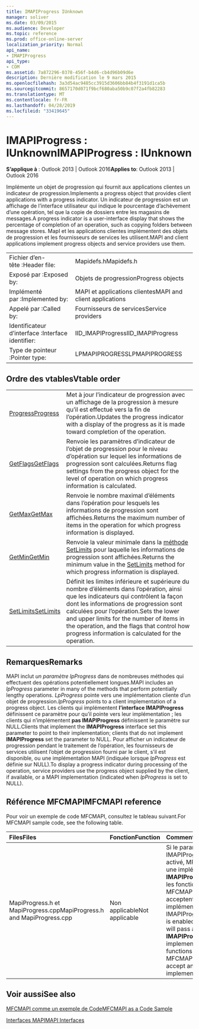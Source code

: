 ```yaml
---
title: IMAPIProgress IUnknown
manager: soliver
ms.date: 03/09/2015
ms.audience: Developer
ms.topic: reference
ms.prod: office-online-server
localization_priority: Normal
api_name:
- IMAPIProgress
api_type:
- COM
ms.assetid: 7a872296-0378-456f-b4d6-cb4d96b09d6e
description: Dernière modification le 9 mars 2015
ms.openlocfilehash: 3a3d54ac9485cc3915d3606bb84b4f3191d1ca5b
ms.sourcegitcommit: 8657170d071f9bcf680aba50b9c07f2a4fb82283
ms.translationtype: MT
ms.contentlocale: fr-FR
ms.lasthandoff: 04/28/2019
ms.locfileid: "33419645"
---
```

# <a name="imapiprogress--iunknown"></a><span data-ttu-id="a2f2e-103">IMAPIProgress : IUnknown</span><span class="sxs-lookup"><span data-stu-id="a2f2e-103">IMAPIProgress : IUnknown</span></span>

  
  
<span data-ttu-id="a2f2e-104">**S’applique à** : Outlook 2013 | Outlook 2016</span><span class="sxs-lookup"><span data-stu-id="a2f2e-104">**Applies to**: Outlook 2013 | Outlook 2016</span></span> 
  
<span data-ttu-id="a2f2e-105">Implémente un objet de progression qui fournit aux applications clientes un indicateur de progression.</span><span class="sxs-lookup"><span data-stu-id="a2f2e-105">Implements a progress object that provides client applications with a progress indicator.</span></span> <span data-ttu-id="a2f2e-106">Un indicateur de progression est un affichage de l’interface utilisateur qui indique le pourcentage d’achèvement d’une opération, tel que la copie de dossiers entre les magasins de messages.</span><span class="sxs-lookup"><span data-stu-id="a2f2e-106">A progress indicator is a user-interface display that shows the percentage of completion of an operation, such as copying folders between message stores.</span></span> <span data-ttu-id="a2f2e-107">MapI et les applications clientes implémentent des objets de progression et les fournisseurs de services les utilisent.</span><span class="sxs-lookup"><span data-stu-id="a2f2e-107">MAPI and client applications implement progress objects and service providers use them.</span></span> 
  
|||
|:-----|:-----|
|<span data-ttu-id="a2f2e-108">Fichier d’en-tête :</span><span class="sxs-lookup"><span data-stu-id="a2f2e-108">Header file:</span></span>  <br/> |<span data-ttu-id="a2f2e-109">Mapidefs.h</span><span class="sxs-lookup"><span data-stu-id="a2f2e-109">Mapidefs.h</span></span>  <br/> |
|<span data-ttu-id="a2f2e-110">Exposé par :</span><span class="sxs-lookup"><span data-stu-id="a2f2e-110">Exposed by:</span></span>  <br/> |<span data-ttu-id="a2f2e-111">Objets de progression</span><span class="sxs-lookup"><span data-stu-id="a2f2e-111">Progress objects</span></span>  <br/> |
|<span data-ttu-id="a2f2e-112">Implémenté par :</span><span class="sxs-lookup"><span data-stu-id="a2f2e-112">Implemented by:</span></span>  <br/> |<span data-ttu-id="a2f2e-113">MAPI et applications clientes</span><span class="sxs-lookup"><span data-stu-id="a2f2e-113">MAPI and client applications</span></span>  <br/> |
|<span data-ttu-id="a2f2e-114">Appelé par :</span><span class="sxs-lookup"><span data-stu-id="a2f2e-114">Called by:</span></span>  <br/> |<span data-ttu-id="a2f2e-115">Fournisseurs de services</span><span class="sxs-lookup"><span data-stu-id="a2f2e-115">Service providers</span></span>  <br/> |
|<span data-ttu-id="a2f2e-116">Identificateur d’interface :</span><span class="sxs-lookup"><span data-stu-id="a2f2e-116">Interface identifier:</span></span>  <br/> |<span data-ttu-id="a2f2e-117">IID_IMAPIProgress</span><span class="sxs-lookup"><span data-stu-id="a2f2e-117">IID_IMAPIProgress</span></span>  <br/> |
|<span data-ttu-id="a2f2e-118">Type de pointeur :</span><span class="sxs-lookup"><span data-stu-id="a2f2e-118">Pointer type:</span></span>  <br/> |<span data-ttu-id="a2f2e-119">LPMAPIPROGRESS</span><span class="sxs-lookup"><span data-stu-id="a2f2e-119">LPMAPIPROGRESS</span></span>  <br/> |
   
## <a name="vtable-order"></a><span data-ttu-id="a2f2e-120">Ordre des vtables</span><span class="sxs-lookup"><span data-stu-id="a2f2e-120">Vtable order</span></span>

|||
|:-----|:-----|
|[<span data-ttu-id="a2f2e-121">Progress</span><span class="sxs-lookup"><span data-stu-id="a2f2e-121">Progress</span></span>](imapiprogress-progress.md) <br/> |<span data-ttu-id="a2f2e-122">Met à jour l’indicateur de progression avec un affichage de la progression à mesure qu’il est effectué vers la fin de l’opération.</span><span class="sxs-lookup"><span data-stu-id="a2f2e-122">Updates the progress indicator with a display of the progress as it is made toward completion of the operation.</span></span>  <br/> |
|[<span data-ttu-id="a2f2e-123">GetFlags</span><span class="sxs-lookup"><span data-stu-id="a2f2e-123">GetFlags</span></span>](imapiprogress-getflags.md) <br/> |<span data-ttu-id="a2f2e-124">Renvoie les paramètres d’indicateur de l’objet de progression pour le niveau d’opération sur lequel les informations de progression sont calculées.</span><span class="sxs-lookup"><span data-stu-id="a2f2e-124">Returns flag settings from the progress object for the level of operation on which progress information is calculated.</span></span>  <br/> |
|[<span data-ttu-id="a2f2e-125">GetMax</span><span class="sxs-lookup"><span data-stu-id="a2f2e-125">GetMax</span></span>](imapiprogress-getmax.md) <br/> |<span data-ttu-id="a2f2e-126">Renvoie le nombre maximal d’éléments dans l’opération pour lesquels les informations de progression sont affichées.</span><span class="sxs-lookup"><span data-stu-id="a2f2e-126">Returns the maximum number of items in the operation for which progress information is displayed.</span></span>  <br/> |
|[<span data-ttu-id="a2f2e-127">GetMin</span><span class="sxs-lookup"><span data-stu-id="a2f2e-127">GetMin</span></span>](imapiprogress-getmin.md) <br/> |<span data-ttu-id="a2f2e-128">Renvoie la valeur minimale dans la [méthode SetLimits](imapiprogress-setlimits.md) pour laquelle les informations de progression sont affichées.</span><span class="sxs-lookup"><span data-stu-id="a2f2e-128">Returns the minimum value in the [SetLimits](imapiprogress-setlimits.md) method for which progress information is displayed.</span></span>  <br/> |
|[<span data-ttu-id="a2f2e-129">SetLimits</span><span class="sxs-lookup"><span data-stu-id="a2f2e-129">SetLimits</span></span>](imapiprogress-setlimits.md) <br/> |<span data-ttu-id="a2f2e-130">Définit les limites inférieure et supérieure du nombre d’éléments dans l’opération, ainsi que les indicateurs qui contrôlent la façon dont les informations de progression sont calculées pour l’opération.</span><span class="sxs-lookup"><span data-stu-id="a2f2e-130">Sets the lower and upper limits for the number of items in the operation, and the flags that control how progress information is calculated for the operation.</span></span>  <br/> |
   
## <a name="remarks"></a><span data-ttu-id="a2f2e-131">Remarques</span><span class="sxs-lookup"><span data-stu-id="a2f2e-131">Remarks</span></span>

<span data-ttu-id="a2f2e-132">MAPI inclut  _un paramètre lpProgress_ dans de nombreuses méthodes qui effectuent des opérations potentiellement longues.</span><span class="sxs-lookup"><span data-stu-id="a2f2e-132">MAPI includes an  _lpProgress_ parameter in many of the methods that perform potentially lengthy operations.</span></span>  <span data-ttu-id="a2f2e-133">_LpProgress_ pointe vers une implémentation cliente d’un objet de progression.</span><span class="sxs-lookup"><span data-stu-id="a2f2e-133">_lpProgress_ points to a client implementation of a progress object.</span></span> <span data-ttu-id="a2f2e-134">Les clients qui implémentent **l’interface IMAPIProgress** définissent ce paramètre pour qu’il pointe vers leur implémentation ; les clients qui n’implémentent **pas IMAPIProgress** définissent le paramètre sur NULL.</span><span class="sxs-lookup"><span data-stu-id="a2f2e-134">Clients that implement the **IMAPIProgress** interface set this parameter to point to their implementation; clients that do not implement **IMAPIProgress** set the parameter to NULL.</span></span> <span data-ttu-id="a2f2e-135">Pour afficher un indicateur de progression pendant le traitement de l’opération, les fournisseurs de services utilisent l’objet de progression fourni par le client, s’il est disponible, ou une implémentation MAPI (indiquée lorsque  _lpProgress_ est définie sur NULL).</span><span class="sxs-lookup"><span data-stu-id="a2f2e-135">To display a progress indicator during processing of the operation, service providers use the progress object supplied by the client, if available, or a MAPI implementation (indicated when  _lpProgress_ is set to NULL).</span></span> 
  
## <a name="mfcmapi-reference"></a><span data-ttu-id="a2f2e-136">Référence MFCMAPI</span><span class="sxs-lookup"><span data-stu-id="a2f2e-136">MFCMAPI reference</span></span>

<span data-ttu-id="a2f2e-137">Pour voir un exemple de code MFCMAPI, consultez le tableau suivant.</span><span class="sxs-lookup"><span data-stu-id="a2f2e-137">For MFCMAPI sample code, see the following table.</span></span>
  
|<span data-ttu-id="a2f2e-138">**Files**</span><span class="sxs-lookup"><span data-stu-id="a2f2e-138">**Files**</span></span>|<span data-ttu-id="a2f2e-139">**Fonction**</span><span class="sxs-lookup"><span data-stu-id="a2f2e-139">**Function**</span></span>|<span data-ttu-id="a2f2e-140">**Commentaire**</span><span class="sxs-lookup"><span data-stu-id="a2f2e-140">**Comment**</span></span>|
|:-----|:-----|:-----|
|<span data-ttu-id="a2f2e-141">MapiProgress.h et MapiProgress.cpp</span><span class="sxs-lookup"><span data-stu-id="a2f2e-141">MapiProgress.h and MapiProgress.cpp</span></span>  <br/> |<span data-ttu-id="a2f2e-142">Non applicable</span><span class="sxs-lookup"><span data-stu-id="a2f2e-142">Not applicable</span></span>  <br/> |<span data-ttu-id="a2f2e-143">Si le paramètre IMAPIProgress est activé, MFCMAPI passe une implémentation **IMAPIProgress** à toutes les fonctions que MFCMAPI appelle et qui acceptent une implémentation.</span><span class="sxs-lookup"><span data-stu-id="a2f2e-143">If the IMAPIProgress setting is enabled, MFCMAPI will pass an **IMAPIProgress** implementation to all functions that MFCMAPI invokes that accept an implementation.</span></span>  <br/> |
   
## <a name="see-also"></a><span data-ttu-id="a2f2e-144">Voir aussi</span><span class="sxs-lookup"><span data-stu-id="a2f2e-144">See also</span></span>



[<span data-ttu-id="a2f2e-145">MFCMAPI comme un exemple de Code</span><span class="sxs-lookup"><span data-stu-id="a2f2e-145">MFCMAPI as a Code Sample</span></span>](mfcmapi-as-a-code-sample.md)
  
[<span data-ttu-id="a2f2e-146">Interfaces MAPI</span><span class="sxs-lookup"><span data-stu-id="a2f2e-146">MAPI Interfaces</span></span>](mapi-interfaces.md)

